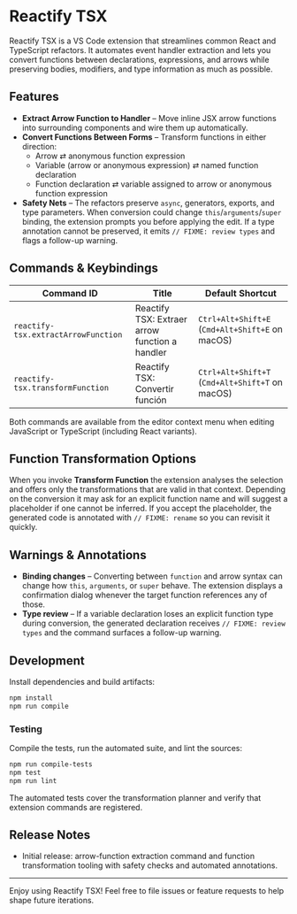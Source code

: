# Reactify TSX

Reactify TSX is a VS Code extension that streamlines common React and TypeScript refactors. It automates event handler extraction and lets you convert functions between declarations, expressions, and arrows while preserving bodies, modifiers, and type information as much as possible.

## Features

- **Extract Arrow Function to Handler** – Move inline JSX arrow functions into surrounding components and wire them up automatically.
- **Convert Functions Between Forms** – Transform functions in either direction:
  - Arrow ⇄ anonymous function expression
  - Variable (arrow or anonymous expression) ⇄ named function declaration
  - Function declaration ⇄ variable assigned to arrow or anonymous function expression
- **Safety Nets** – The refactors preserve `async`, generators, exports, and type parameters. When conversion could change `this`/`arguments`/`super` binding, the extension prompts you before applying the edit. If a type annotation cannot be preserved, it emits `// FIXME: review types` and flags a follow-up warning.

## Commands & Keybindings

| Command ID | Title | Default Shortcut |
| --- | --- | --- |
| `reactify-tsx.extractArrowFunction` | Reactify TSX: Extraer arrow function a handler | `Ctrl+Alt+Shift+E` (`Cmd+Alt+Shift+E` on macOS) |
| `reactify-tsx.transformFunction` | Reactify TSX: Convertir función | `Ctrl+Alt+Shift+T` (`Cmd+Alt+Shift+T` on macOS) |

Both commands are available from the editor context menu when editing JavaScript or TypeScript (including React variants).

## Function Transformation Options

When you invoke **Transform Function** the extension analyses the selection and offers only the transformations that are valid in that context. Depending on the conversion it may ask for an explicit function name and will suggest a placeholder if one cannot be inferred. If you accept the placeholder, the generated code is annotated with `// FIXME: rename` so you can revisit it quickly.

## Warnings & Annotations

- **Binding changes** – Converting between `function` and arrow syntax can change how `this`, `arguments`, or `super` behave. The extension displays a confirmation dialog whenever the target function references any of those.
- **Type review** – If a variable declaration loses an explicit function type during conversion, the generated declaration receives `// FIXME: review types` and the command surfaces a follow-up warning.

## Development

Install dependencies and build artifacts:

```bash
npm install
npm run compile
```

### Testing

Compile the tests, run the automated suite, and lint the sources:

```bash
npm run compile-tests
npm test
npm run lint
```

The automated tests cover the transformation planner and verify that extension commands are registered.

## Release Notes

- Initial release: arrow-function extraction command and function transformation tooling with safety checks and automated annotations.

---

Enjoy using Reactify TSX! Feel free to file issues or feature requests to help shape future iterations.
